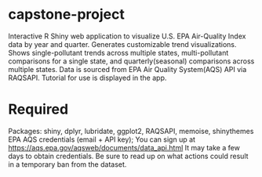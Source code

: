 # capstone-project
Interactive R Shiny web application to visualize U.S. EPA Air-Quality Index data by year and quarter.
Generates customizable trend visualizations. Shows single-pollutant trends across multiple states, multi-pollutant comparisons for a single state, and quarterly(seasonal) comparisons across multiple states.
Data is sourced from EPA Air Quality System(AQS) API via RAQSAPI.
Tutorial for use is displayed in the app.

# Required
Packages: shiny, dplyr, lubridate, ggplot2, RAQSAPI, memoise, shinythemes
EPA AQS credentials (email + API key); You can sign up at https://aqs.epa.gov/aqsweb/documents/data_api.html
It may take a few days to obtain credentials. Be sure to read up on what actions could result in a temporary ban from the dataset.
